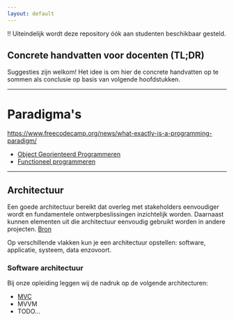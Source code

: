 ```yaml
---
layout: default
---
```


  !! Uiteindelijk wordt deze repository óók aan studenten beschikbaar gesteld.

## Concrete handvatten voor docenten (TL;DR)

Suggesties zijn welkom! Het idee is om hier de concrete handvatten op te sommen als conclusie op basis van volgende hoofdstukken.

---

# Paradigma's
https://www.freecodecamp.org/news/what-exactly-is-a-programming-paradigm/

- [Object Georienteerd Programmeren](Paradigmas/OO.html)
- [Functioneel programmeren](Paradigmas/F.html)

---

## Architectuur
Een goede architectuur bereikt dat overleg met stakeholders eenvoudiger wordt en fundamentele ontwerpbeslissingen inzichtelijk worden. Daarnaast kunnen elementen uit die architectuur eenvoudig gebruikt worden in andere projecten. [Bron](https://nl.wikipedia.org/wiki/Software-architectuur)

Op verschillende vlakken kun je een architectuur opstellen: software, applicatie, systeem, data enzovoort.

### Software architectuur
Bij onze opleiding leggen wij de nadruk op de volgende architecturen:

- [MVC](Architectuur/Software/MVC)
- MVVM
- TODO...

